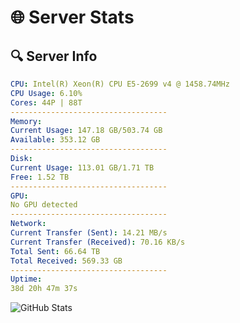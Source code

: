 # 🌐 Server Stats
## 🔍 Server Info
```yaml
CPU: Intel(R) Xeon(R) CPU E5-2699 v4 @ 1458.74MHz
CPU Usage: 6.10%
Cores: 44P | 88T
-----------------------------------
Memory:
Current Usage: 147.18 GB/503.74 GB
Available: 353.12 GB
-----------------------------------
Disk:
Current Usage: 113.01 GB/1.71 TB
Free: 1.52 TB
-----------------------------------
GPU:
No GPU detected
-----------------------------------
Network:
Current Transfer (Sent): 14.21 MB/s
Current Transfer (Received): 70.16 KB/s
Total Sent: 66.64 TB
Total Received: 569.33 GB
-----------------------------------
Uptime:
38d 20h 47m 37s
```
![GitHub Stats](https://img.shields.io/badge/Updated-2025-04-15_18:10:26-blue)